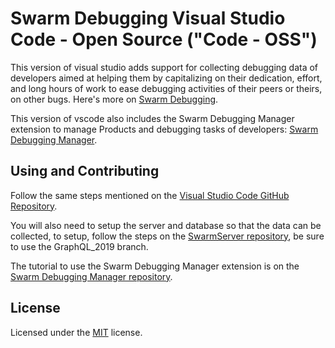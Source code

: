 # Swarm Debugging Visual Studio Code - Open Source ("Code - OSS")

This version of visual studio adds support for collecting debugging data of developers aimed at helping them by capitalizing on their dedication, effort, and long hours of work to ease debugging activities of their peers or theirs, on other bugs. Here's more on [Swarm Debugging](https://lume.ufrgs.br/handle/10183/150176#).

This version of vscode also includes the Swarm Debugging Manager extension to manage Products and debugging tasks of developers: [Swarm Debugging Manager](https://github.com/SwarmDebugging/SwarmDebuggingManager). 

## Using and Contributing

Follow the same steps mentioned on the [Visual Studio Code GitHub Repository](https://github.com/Microsoft/vscode/wiki/How-to-Contribute).

You will also need to setup the server and database so that the data can be collected, to setup, follow the steps on the [SwarmServer repository](https://github.com/SwarmDebugging/SwarmServer/tree/GraphQL_2019), be sure to use the GraphQL_2019 branch.

The tutorial to use the Swarm Debugging Manager extension is on the [Swarm Debugging Manager repository](https://github.com/SwarmDebugging/SwarmDebuggingManager).

## License

Licensed under the [MIT](LICENSE.txt) license.
